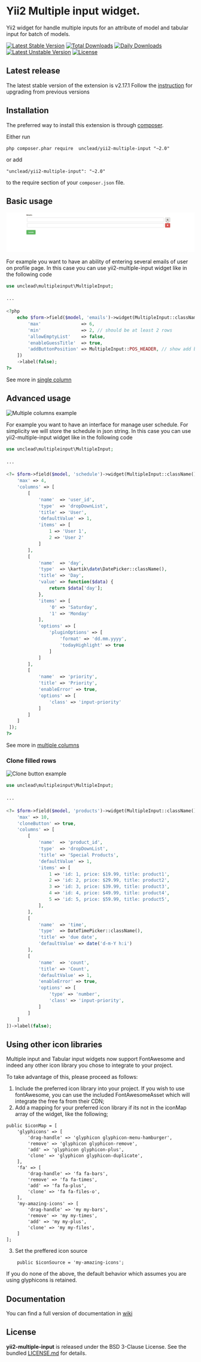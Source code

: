 # Yii2 Multiple input widget.
Yii2 widget for handle multiple inputs for an attribute of model and tabular input for batch of models.

[![Latest Stable Version](https://poser.pugx.org/unclead/yii2-multiple-input/v/stable)](https://packagist.org/packages/unclead/yii2-multiple-input)
[![Total Downloads](https://poser.pugx.org/unclead/yii2-multiple-input/downloads)](https://packagist.org/packages/unclead/yii2-multiple-input)
[![Daily Downloads](https://poser.pugx.org/unclead/yii2-multiple-input/d/daily)](https://packagist.org/packages/unclead/yii2-multiple-input)
[![Latest Unstable Version](https://poser.pugx.org/unclead/yii2-multiple-input/v/unstable)](https://packagist.org/packages/unclead/yii2-multiple-input) 
[![License](https://poser.pugx.org/unclead/yii2-multiple-input/license)](https://packagist.org/packages/unclead/yii2-multiple-input)

## Latest release
The latest stable version of the extension is v2.17.1 Follow the [instruction](./UPGRADE.md) for upgrading from previous versions

## Installation
The preferred way to install this extension is through [composer](http://getcomposer.org/download/).

Either run

```
php composer.phar require  unclead/yii2-multiple-input "~2.0"
```

or add

```
"unclead/yii2-multiple-input": "~2.0"
```

to the require section of your `composer.json` file.

## Basic usage

![Single column example](./resources/images/single-column.gif?raw=true)

For example you want to have an ability of entering several emails of user on profile page.
In this case you can use yii2-multiple-input widget like in the following code

```php
use unclead\multipleinput\MultipleInput;

...

<?php
    echo $form->field($model, 'emails')->widget(MultipleInput::className(), [
        'max'               => 6,
        'min'               => 2, // should be at least 2 rows
        'allowEmptyList'    => false,
        'enableGuessTitle'  => true,
        'addButtonPosition' => MultipleInput::POS_HEADER, // show add button in the header
    ])
    ->label(false);
?>
```
See more in [single column](https://github.com/unclead/yii2-multiple-input/wiki/Usage#one-column)

## Advanced usage

![Multiple columns example](https://raw.githubusercontent.com/unclead/yii2-multiple-input/master/resources/images/multiple-column.gif)

For example you want to have an interface for manage user schedule. For simplicity we will store the schedule in json string.
In this case you can use yii2-multiple-input widget like in the following code

```php
use unclead\multipleinput\MultipleInput;

...

<?= $form->field($model, 'schedule')->widget(MultipleInput::className(), [
    'max' => 4,
    'columns' => [
        [
            'name'  => 'user_id',
            'type'  => 'dropDownList',
            'title' => 'User',
            'defaultValue' => 1,
            'items' => [
                1 => 'User 1',
                2 => 'User 2'
            ]
        ],
        [
            'name'  => 'day',
            'type'  => \kartik\date\DatePicker::className(),
            'title' => 'Day',
            'value' => function($data) {
                return $data['day'];
            },
            'items' => [
                '0' => 'Saturday',
                '1' => 'Monday'
            ],
            'options' => [
                'pluginOptions' => [
                    'format' => 'dd.mm.yyyy',
                    'todayHighlight' => true
                ]
            ]
        ],
        [
            'name'  => 'priority',
            'title' => 'Priority',
            'enableError' => true,
            'options' => [
                'class' => 'input-priority'
            ]
        ]
    ]
 ]);
?>
```
See more in [multiple columns](https://github.com/unclead/yii2-multiple-input/wiki/Usage#multiple-columns)

### Clone filled rows
![Clone button example](https://raw.githubusercontent.com/unclead/yii2-multiple-input/master/resources/images/clone-button.gif)
```php
use unclead\multipleinput\MultipleInput;

...

<?= $form->field($model, 'products')->widget(MultipleInput::className(), [
    'max' => 10,
    'cloneButton' => true,
    'columns' => [
        [
            'name'  => 'product_id',
            'type'  => 'dropDownList',
            'title' => 'Special Products',
            'defaultValue' => 1,
            'items' => [
                1 => 'id: 1, price: $19.99, title: product1',
                2 => 'id: 2, price: $29.99, title: product2',
                3 => 'id: 3, price: $39.99, title: product3',
                4 => 'id: 4, price: $49.99, title: product4',
                5 => 'id: 5, price: $59.99, title: product5',
            ],
        ],
        [
            'name'  => 'time',
            'type'  => DateTimePicker::className(),
            'title' => 'due date',
            'defaultValue' => date('d-m-Y h:i')
        ],
        [
            'name'  => 'count',
            'title' => 'Count',
            'defaultValue' => 1,
            'enableError' => true,
            'options' => [
                'type' => 'number',
                'class' => 'input-priority',
            ]
        ]
    ]
])->label(false);
```

## Using other icon libraries
Multiple input and Tabular input widgets now support FontAwesome and indeed any other icon library you chose to integrate to your project.

To take advantage of this, please proceed as follows:
1. Include the preferred icon library into your project. If you wish to use fontAwesome, you can use the included FontAwesomeAsset which will integrate the free fa from their CDN;
2. Add a mapping for your preferred icon library if its not in the iconMap array of the widget, like the following;
```
public $iconMap = [
    'glyphicons' => [
        'drag-handle' => 'glyphicon glyphicon-menu-hamburger',
        'remove' => 'glyphicon glyphicon-remove',
        'add' => 'glyphicon glyphicon-plus',
        'clone' => 'glyphicon glyphicon-duplicate',
    ],
    'fa' => [
        'drag-handle' => 'fa fa-bars',
        'remove' => 'fa fa-times',
        'add' => 'fa fa-plus',
        'clone' => 'fa fa-files-o',
    ],
    'my-amazing-icons' => [
        'drag-handle' => 'my my-bars',
        'remove' => 'my my-times',
        'add' => 'my my-plus',
        'clone' => 'my my-files',
    ]
];
```
3. Set the preffered icon source
```
    public $iconSource = 'my-amazing-icons';
```
If you do none of the above, the default behavior which assumes you are using glyphicons is retained.


## Documentation

You can find a full version of documentation in [wiki](https://github.com/unclead/yii2-multiple-input/wiki/)


## License

**yii2-multiple-input** is released under the BSD 3-Clause License. See the bundled [LICENSE.md](./LICENSE.md) for details.
